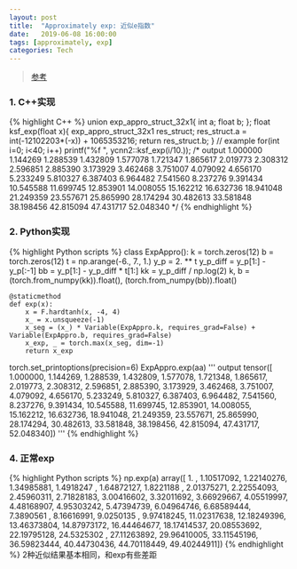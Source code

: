 ```yaml
---
layout: post
title:  "Approximately exp: 近似e指数"
date:   2019-06-08 16:00:00
tags: [approximately, exp]
categories: Tech
---
```


> [参考](https://www.zhihu.com/question/51026869)

### 1. C++实现
{% highlight C++ %}
union exp_appro_struct_32x1{
    int a;
    float b;
};
float ksf_exp(float x){
   exp_appro_struct_32x1 res_struct;
   res_struct.a = int(-12102203*(-x)) + 1065353216;
   return res_struct.b;
}
// example
for(int i=0; i<40; i++)
    printf("%f ", ycnn2::ksf_exp(i/10.));
/* output
1.000000 1.144269 1.288539 1.432809 1.577078 1.721347 1.865617 2.019773 2.308312 2.596851 2.885390 3.173929 3.462468 3.751007 4.079092 4.656170 5.233249 5.810327 6.387403 6.964482 7.541560 8.237276 9.391434 10.545588 11.699745 12.853901 14.008055 15.162212 16.632736 18.941048 21.249359 23.557671 25.865990 28.174294 30.482613 33.581848 38.198456 42.815094 47.431717 52.048340
*/
{% endhighlight %}

### 2. Python实现
{% highlight Python scripts %}
class ExpAppro():
    k = torch.zeros(12)
    b = torch.zeros(12)
    t = np.arange(-6., 7., 1.)
    y_p = 2. ** t
    y_p_diff = y_p[1:] - y_p[:-1]
    bb = y_p[1:] - y_p_diff * t[1:]
    kk = y_p_diff / np.log(2)
    k, b = (torch.from_numpy(kk)).float(), (torch.from_numpy(bb)).float()

    @staticmethod
    def exp(x):
        x = F.hardtanh(x, -4, 4)
        x_ = x.unsqueeze(-1)
        x_seg = (x_) * Variable(ExpAppro.k, requires_grad=False) + Variable(ExpAppro.b, requires_grad=False)
        x_exp, _ = torch.max(x_seg, dim=-1)
        return x_exp
torch.set_printoptions(precision=6)
ExpAppro.exp(aa)
'''
output
tensor([ 1.000000,  1.144269,  1.288539,  1.432809,  1.577078,  1.721348,
         1.865617,  2.019773,  2.308312,  2.596851,  2.885390,  3.173929,
         3.462468,  3.751007,  4.079092,  4.656170,  5.233249,  5.810327,
         6.387403,  6.964482,  7.541560,  8.237276,  9.391434, 10.545588,
        11.699745, 12.853901, 14.008055, 15.162212, 16.632736, 18.941048,
        21.249359, 23.557671, 25.865990, 28.174294, 30.482613, 33.581848,
        38.198456, 42.815094, 47.431717, 52.048340])
'''
{% endhighlight %}

### 4. 正常exp
{% highlight Python scripts %}
np.exp(a)
array([ 1.        ,  1.10517092,  1.22140276,  1.34985881,  1.4918247 ,
        1.64872127,  1.8221188 ,  2.01375271,  2.22554093,  2.45960311,
        2.71828183,  3.00416602,  3.32011692,  3.66929667,  4.05519997,
        4.48168907,  4.95303242,  5.47394739,  6.04964746,  6.68589444,
        7.3890561 ,  8.16616991,  9.0250135 ,  9.97418245, 11.02317638,
       12.18249396, 13.46373804, 14.87973172, 16.44464677, 18.17414537,
       20.08553692, 22.19795128, 24.5325302 , 27.11263892, 29.96410005,
       33.11545196, 36.59823444, 40.44730436, 44.70118449, 49.40244911])
{% endhighlight %}
2种近似结果基本相同，和exp有些差距
